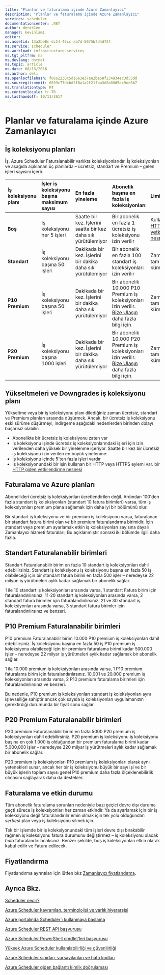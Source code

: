 ```yaml
---
title: "Planlar ve faturalama içinde Azure Zamanlayıcı"
description: "Planlar ve faturalama içinde Azure Zamanlayıcı"
services: scheduler
documentationcenter: .NET
author: derek1ee
manager: kevinlam1
editor: 
ms.assetid: 13a2be8c-dc14-46cc-ab7d-5075bfd4d724
ms.service: scheduler
ms.workload: infrastructure-services
ms.tgt_pltfrm: na
ms.devlang: dotnet
ms.topic: article
ms.date: 08/18/2016
ms.author: deli
ms.openlocfilehash: f0662230c5d1663e37ee2be58f234934ec3d55dd
ms.sourcegitcommit: 6699c77dcbd5f8a1a2f21fba3d0a0005ac9ed6b7
ms.translationtype: MT
ms.contentlocale: tr-TR
ms.lasthandoff: 10/11/2017
---
```

# <a name="plans-and-billing-in-azure-scheduler"></a>Planlar ve faturalama içinde Azure Zamanlayıcı
## <a name="job-collection-plans"></a>İş koleksiyonu planları
İş, Azure Scheduler Faturalanabilir varlıkta koleksiyonlarıdır. İş koleksiyonları ve aşağıda açıklanan üç planlarda – ücretsiz, standart ve Premium – gelen işleri sayısını içerir.

| **İş koleksiyonu planı** | **İşler iş koleksiyonu başına maksimum sayısı** | **En fazla yineleme** | **Abonelik başına en fazla iş koleksiyonları** | **Limitler** |
|:--- |:--- |:--- |:--- |:--- |
| **Boş** |İş koleksiyonu her 5 işleri |Saatte bir kez. İşlerini saatte bir kez daha sık yürütülemiyor |Bir abonelik en fazla 1 ücretsiz iş koleksiyonu izin verilir |Kullanamazsınız [HTTP giden yetkilendirme nesnesi](scheduler-outbound-authentication.md) |
| **Standart** |İş koleksiyonu başına 50 işleri |Dakikada bir kez. İşlerini bir dakika daha sık yürütülemiyor |Bir abonelik en fazla 100 standart iş koleksiyonları izin verilir |Zamanlayıcı tam özellik kümesini erişimi |
| **P10 Premium** |İş koleksiyonu başına 50 işleri |Dakikada bir kez. İşlerini bir dakika daha sık yürütülemiyor |Bir abonelik 10.000 P10 Premium iş koleksiyonları izin verilir. <a href="mailto:wapteams@microsoft.com">Bize Ulaşın</a> daha fazla bilgi için. |Zamanlayıcı tam özellik kümesini erişimi |
| **P20 Premium** |İş koleksiyonu başına 1000 işleri |Dakikada bir kez. İşlerini bir dakika daha sık yürütülemiyor |Bir abonelik 10.000 P20 Premium iş koleksiyonları izin verilir. <a href="mailto:wapteams@microsoft.com">Bize Ulaşın</a> daha fazla bilgi için. |Zamanlayıcı tam özellik kümesini erişimi |

## <a name="upgrades-and-downgrades-of-job-collection-plans"></a>Yükseltmeleri ve Downgrades iş koleksiyonu planı
Yükseltme veya bir iş koleksiyonu planı dilediğiniz zaman ücretsiz, standart ve Premium planları arasında düşürmek. Ancak, bir ücretsiz iş koleksiyonu eski sürüme düşürmeyi, indirgeme aşağıdaki nedenlerden birinden dolayı başarısız olabilir:

* Abonelikte bir ücretsiz iş koleksiyonu zaten var
* İş koleksiyonu işinde ücretsiz iş koleksiyonlarındaki işleri için izin verilenden daha yüksek bir yinelenme içeriyor. Saatte bir kez bir ücretsiz iş koleksiyonu izin verilen en büyük yinelenme:
* İş koleksiyonu içinde 5'ten fazla işleri vardır
* İş koleksiyonundaki bir işin kullanan bir HTTP veya HTTPS eylemi var. bir [HTTP giden yetkilendirme nesnesi](scheduler-outbound-authentication.md)

## <a name="billing-and-azure-plans"></a>Faturalama ve Azure planları
Abonelikleri ücretsiz iş koleksiyonları ücretlendirilen değil. Ardından 100'den fazla standart iş koleksiyonları (standart 10 fatura birimleri) varsa, tüm iş koleksiyonları premium plana sağlamak için daha iyi bir bölümünü olur.

Bir standart iş koleksiyonu ve bir premium iş koleksiyonu varsa, faturalanan bir standart fatura birimi olan *ve* bir premium faturalandırma birimidir. İçin standart veya premium ayarlamak etkin iş koleksiyonları sayısına dayalı Zamanlayıcı hizmeti faturaları; Bu açıklanmıştır sonraki iki bölümde ilgili daha fazla.

## <a name="standard-billable-units"></a>Standart Faturalanabilir birimleri
Standart Faturalanabilir birim en fazla 10 standart iş koleksiyonları dahil edebilirsiniz. Standart iş koleksiyonu iş koleksiyonu başına en fazla 50 iş olabileceği için bir standart fatura birimi en fazla 500 işler – neredeyse 22 milyon iş yürütmeleri aylık kadar sağlamak bir abonelik sağlar.

1 ile 10 standart iş koleksiyonları arasında varsa, 1 standart Fatura birim için faturalandırılırsınız. 11-20 standart iş koleksiyonları arasında varsa, 2 standart fatura birimler için faturalandırılırsınız. 21 ve 30 standart iş koleksiyonları arasında varsa, 3 standart fatura birimler için faturalandırılırsınız ve benzeri.

## <a name="p10-premium-billable-units"></a>P10 Premium Faturalanabilir birimleri
P10 premium Faturalanabilir birim 10.000 P10 premium iş koleksiyonları dahil edebilirsiniz. İş koleksiyonu başına en fazla 50 iş P10 premium iş koleksiyonu olabileceği için bir premium faturalama birimi kadar 500.000 işler – neredeyse 22 milyar iş yürütmeleri aylık kadar sağlamak bir abonelik sağlar.

1 ila 10.000 premium iş koleksiyonları arasında varsa, 1 P10 premium faturalama birim için faturalandırılırsınız. 10,001 ve 20.000 premium iş koleksiyonları arasında varsa, 2 P10 premium faturalama birimleri için faturalandırılırsınız ve benzeri.

Bu nedenle, P10 premium iş koleksiyonları standart iş koleksiyonları aynı işlevselliğe sahiptir ancak çok sayıda iş koleksiyonları uygulamanızın gerektirdiği durumunda bir fiyat sonu sağlar.

## <a name="p20-premium-billable-units"></a>P20 Premium Faturalanabilir birimleri
P20 premium Faturalanabilir birim en fazla 5000 P20 premium iş koleksiyonları dahil edebilirsiniz. P20 premium iş koleksiyonu iş koleksiyonu başına en çok 1.000 iş olduğundan bir premium faturalama birimi kadar 5,000,000 işler – neredeyse 220 milyar iş yürütmeleri aylık kadar sağlamak bir abonelik sağlar.

P20 premium iş koleksiyonları P10 premium iş koleksiyonları olarak aynı yetenekleri sunar, ancak her bir iş koleksiyonu büyük bir sayı işi ve bir büyük işlerin toplam sayısı genel P10 premium daha fazla ölçeklenebilirlik olmasını sağlayarak daha da destekler.

## <a name="billing-and-active-status"></a>Faturalama ve etkin durumu
Tüm abonelik faturalama sorunları nedeniyle bazı geçici devre dışı duruma geçti sürece iş koleksiyonları her zaman etkindir. Ya da ayarlamak için bir iş koleksiyonu değil faturalandırılır emin olmak için tek yolu olduğundan *serbest* plan veya iş koleksiyonu silmek için.

Tek bir işlemde bir iş koleksiyonundaki tüm işleri devre dışı bırakabilir rağmen iş koleksiyonu fatura durumunu değiştirmez – iş koleksiyonu olacak *hala* faturalandırılacaksınız. Benzer şekilde, boş iş koleksiyonları etkin olarak kabul edilir ve Fatura edilecek.

## <a name="pricing"></a>Fiyatlandırma
Fiyatlandırma ayrıntıları için lütfen bkz [Zamanlayıcı fiyatlandırma](https://azure.microsoft.com/pricing/details/scheduler/).

## <a name="see-also"></a>Ayrıca Bkz.
 [Scheduler nedir?](scheduler-intro.md)

 [Azure Scheduler kavramları, terminolojisi ve varlık hiyerarşisi](scheduler-concepts-terms.md)

 [Azure portalında Scheduler’ı kullanmaya başlama](scheduler-get-started-portal.md)

 [Azure Scheduler REST API başvurusu](https://msdn.microsoft.com/library/mt629143)

 [Azure Scheduler PowerShell cmdlet’leri başvurusu](scheduler-powershell-reference.md)

 [Yüksek Azure Scheduler kullanılabilirliği ve güvenilirliği](scheduler-high-availability-reliability.md)

 [Azure Scheduler sınırları, varsayılanları ve hata kodları](scheduler-limits-defaults-errors.md)

 [Azure Scheduler giden bağlantı kimlik doğrulaması](scheduler-outbound-authentication.md)

